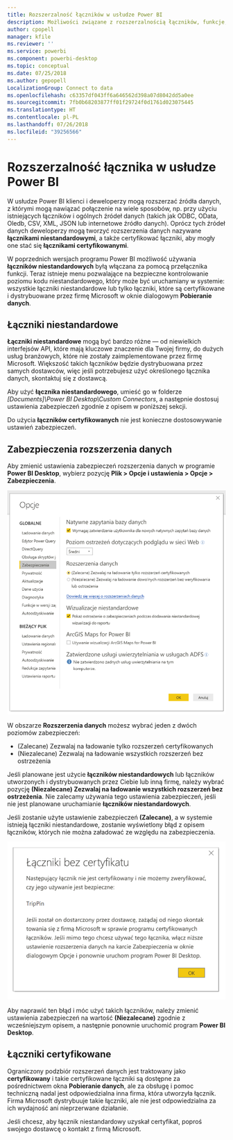 ```yaml
---
title: Rozszerzalność łączników w usłudze Power BI
description: Możliwości związane z rozszerzalnością łączników, funkcje, ustawienia zabezpieczeń i łączniki certyfikowane
author: cpopell
manager: kfile
ms.reviewer: ''
ms.service: powerbi
ms.component: powerbi-desktop
ms.topic: conceptual
ms.date: 07/25/2018
ms.author: gepopell
LocalizationGroup: Connect to data
ms.openlocfilehash: c63357df043ff6a646562d398a07d8042dd5a0ee
ms.sourcegitcommit: 7fb0b68203877ff01f29724f0d1761d023075445
ms.translationtype: HT
ms.contentlocale: pl-PL
ms.lasthandoff: 07/26/2018
ms.locfileid: "39256566"
---
```

# <a name="connector-extensibility-in-power-bi"></a>Rozszerzalność łącznika w usłudze Power BI

W usłudze Power BI klienci i deweloperzy mogą rozszerzać źródła danych, z którymi mogą nawiązać połączenie na wiele sposobów, np. przy użyciu istniejących łączników i ogólnych źródeł danych (takich jak ODBC, OData, Oledb, CSV, XML, JSON lub internetowe źródło danych). Oprócz tych źródeł danych deweloperzy mogą tworzyć rozszerzenia danych nazywane **łącznikami niestandardowymi**, a także certyfikować łączniki, aby mogły one stać się **łącznikami certyfikowanymi**.

W poprzednich wersjach programu Power BI możliwość używania **łączników niestandardowych** byłą włączana za pomocą przełącznika funkcji. Teraz istnieje menu pozwalające na bezpieczne kontrolowanie poziomu kodu niestandardowego, który może być uruchamiany w systemie: wszystkie łączniki niestandardowe lub tylko łączniki, które są certyfikowane i dystrybuowane przez firmę Microsoft w oknie dialogowym **Pobieranie danych**.

## <a name="custom-connectors"></a>Łączniki niestandardowe

**Łączniki niestandardowe** mogą być bardzo różne — od niewielkich interfejsów API, które mają kluczowe znaczenie dla Twojej firmy, do dużych usług branżowych, które nie zostały zaimplementowane przez firmę Microsoft. Większość takich łączników będzie dystrybuowana przez samych dostawców, więc jeśli potrzebujesz użyć określonego łącznika danych, skontaktuj się z dostawcą.

Aby użyć **łącznika niestandardowego**, umieść go w folderze *\[Documents]\\Power BI Desktop\\Custom Connectors*, a następnie dostosuj ustawienia zabezpieczeń zgodnie z opisem w poniższej sekcji.

Do użycia **łączników certyfikowanych** nie jest konieczne dostosowywanie ustawień zabezpieczeń.

## <a name="data-extension-security"></a>Zabezpieczenia rozszerzenia danych

Aby zmienić ustawienia zabezpieczeń rozszerzenia danych w programie **Power BI Desktop**, wybierz pozycję **Plik > Opcje i ustawienia > Opcje > Zabezpieczenia**.

![Kontrolowanie, czy ma być możliwe ładowanie łączników niestandardowych za pomocą opcji zabezpieczeń rozszerzenia danych](media/desktop-connector-extensibility/data-extension-security-1.png)

W obszarze **Rozszerzenia danych** możesz wybrać jeden z dwóch poziomów zabezpieczeń:

* (Zalecane) Zezwalaj na ładowanie tylko rozszerzeń certyfikowanych
* (Niezalecane) Zezwalaj na ładowanie wszystkich rozszerzeń bez ostrzeżenia

Jeśli planowane jest użycie **łączników niestandardowych** lub łączników utworzonych i dystrybuowanych przez Ciebie lub inną firmę, należy wybrać pozycję **(Niezalecane) Zezwalaj na ładowanie wszystkich rozszerzeń bez ostrzeżenia**. Nie zalecamy używania tego ustawienia zabezpieczeń, jeśli nie jest planowane uruchamianie **łączników niestandardowych**.

Jeśli zostanie użyte ustawienie zabezpieczeń **(Zalecane)**, a w systemie istnieją łączniki niestandardowe, zostanie wyświetlony błąd z opisem łączników, których nie można załadować ze względu na zabezpieczenia.

![W oknie dialogowym zostaną opisane łączniki niestandardowe, których nie można załadować z powodu ustawień zabezpieczeń (w tym przypadku jest to łącznik TripPin)](media/desktop-connector-extensibility/data-extension-security-2.png)

Aby naprawić ten błąd i móc użyć takich łączników, należy zmienić ustawienia zabezpieczeń na wartość **(Niezalecane)** zgodnie z wcześniejszym opisem, a następnie ponownie uruchomić program **Power BI Desktop**.

## <a name="certified-connectors"></a>Łączniki certyfikowane

Ograniczony podzbiór rozszerzeń danych jest traktowany jako **certyfikowany** i takie certyfikowane łączniki są dostępne za pośrednictwem okna **Pobieranie danych**, ale za obsługę i pomoc techniczną nadal jest odpowiedzialna inna firma, która utworzyła łącznik. Firma Microsoft dystrybuuje takie łączniki, ale nie jest odpowiedzialna za ich wydajność ani nieprzerwane działanie.

Jeśli chcesz, aby łącznik niestandardowy uzyskał certyfikat, poproś swojego dostawcę o kontakt z firmą Microsoft.

